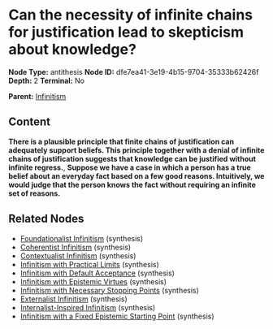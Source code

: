 # Can the necessity of infinite chains for justification lead to skepticism about knowledge?

**Node Type:** antithesis
**Node ID:** dfe7ea41-3e19-4b15-9704-35333b62426f
**Depth:** 2
**Terminal:** No

**Parent:** [Infinitism](infinitism.md)

## Content

**There is a plausible principle that finite chains of justification can adequately support beliefs. This principle together with a denial of infinite chains of justification suggests that knowledge can be justified without infinite regress.**, **Suppose we have a case in which a person has a true belief about an everyday fact based on a few good reasons. Intuitively, we would judge that the person knows the fact without requiring an infinite set of reasons.**

## Related Nodes

- [Foundationalist Infinitism](foundationalist-infinitism.md) (synthesis)
- [Coherentist Infinitism](coherentist-infinitism.md) (synthesis)
- [Contextualist Infinitism](contextualist-infinitism.md) (synthesis)
- [Infinitism with Practical Limits](infinitism-with-practical-limits.md) (synthesis)
- [Infinitism with Default Acceptance](infinitism-with-default-acceptance.md) (synthesis)
- [Infinitism with Epistemic Virtues](infinitism-with-epistemic-virtues.md) (synthesis)
- [Infinitism with Necessary Stopping Points](infinitism-with-necessary-stopping-points.md) (synthesis)
- [Externalist Infinitism](externalist-infinitism.md) (synthesis)
- [Internalist-Inspired Infinitism](internalist-inspired-infinitism.md) (synthesis)
- [Infinitism with a Fixed Epistemic Starting Point](infinitism-with-a-fixed-epistemic-starting-point.md) (synthesis)
